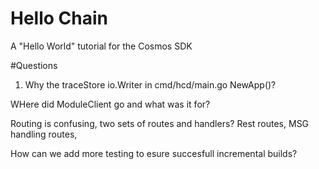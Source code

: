 # Hello Chain

A "Hello World" tutorial for the Cosmos SDK

#Questions
1. Why the traceStore io.Writer in cmd/hcd/main.go NewApp()?

WHere did ModuleClient go and what was it for?

Routing is confusing, two sets of routes and handlers? Rest routes, MSG handling routes, 

How can we add more testing to esure succesfull incremental builds?
